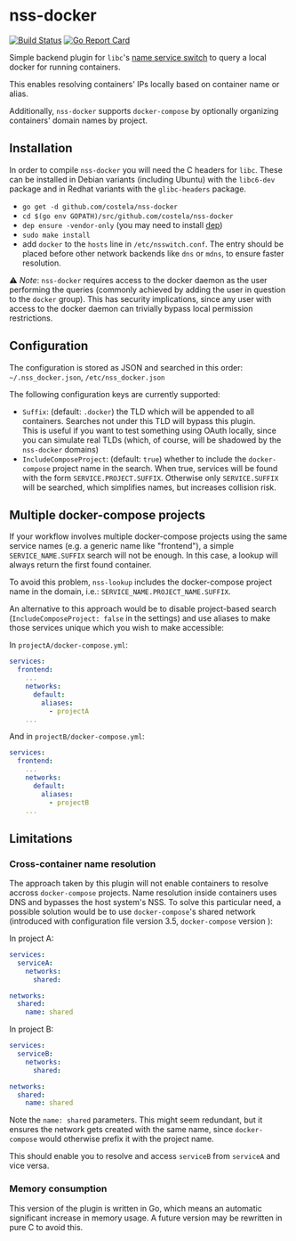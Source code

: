 # nss-docker

[![Build Status](https://travis-ci.org/costela/nss-docker.svg?branch=master)](https://travis-ci.org/costela/nss-docker)
[![Go Report Card](https://goreportcard.com/badge/github.com/costela/nss-docker)](https://goreportcard.com/report/github.com/costela/nss-docker)

Simple backend plugin for `libc`'s [name service switch](http://www.gnu.org/software/libc/manual/html_node/Name-Service-Switch.html) to query a local docker for running containers.

This enables resolving containers' IPs locally based on container name or alias.

Additionally, `nss-docker` supports `docker-compose` by optionally organizing containers' domain names by project.

## Installation

In order to compile `nss-docker` you will need the C headers for `libc`. These can be installed in Debian variants
(including Ubuntu) with the `libc6-dev` package and in Redhat variants with the `glibc-headers` package.

- `go get -d github.com/costela/nss-docker`
- `cd $(go env GOPATH)/src/github.com/costela/nss-docker`
- `dep ensure -vendor-only` (you may need to install [dep](https://github.com/golang/dep))
- `sudo make install`
- add `docker` to the `hosts` line in `/etc/nsswitch.conf`. The entry should be placed before other network
backends like `dns` or `mdns`, to ensure faster resolution.

⚠ *Note*: `nss-docker` requires access to the docker daemon as the user performing the queries (commonly achieved by adding
the user in question to the `docker` group). This has security implications, since any user with access to the docker daemon can trivially bypass local permission restrictions.

## Configuration

The configuration is stored as JSON and searched in this order: `~/.nss_docker.json`, `/etc/nss_docker.json`

The following configuration keys are currently supported:

* `Suffix`: (default: `.docker`) the TLD which will be appended to all containers. Searches not under this TLD will
bypass this plugin.  
This is useful if you want to test something using OAuth locally, since you can simulate real TLDs (which, of course,
will be shadowed by the `nss-docker` domains)
* `IncludeComposeProject`: (default: `true`) whether to include the `docker-compose` project name in the search. When
true, services will be found with the form `SERVICE.PROJECT.SUFFIX`. Otherwise only `SERVICE.SUFFIX` will be searched,
which simplifies names, but increases collision risk.

## Multiple docker-compose projects

If your workflow involves multiple docker-compose projects using the same service names (e.g. a generic name like
"frontend"), a simple `SERVICE_NAME.SUFFIX` search will not be enough. In this case, a lookup will always return the
first found container.

To avoid this problem, `nss-lookup` includes the docker-compose project name in the domain, i.e.: `SERVICE_NAME.PROJECT_NAME.SUFFIX`.

An alternative to this approach would be to disable project-based search (`IncludeComposeProject: false` in the
settings) and use aliases to make those services unique which you wish to make accessible:

In `projectA/docker-compose.yml`:
```yaml
services:
  frontend:
    ...
    networks:
      default:
        aliases:
          - projectA
    ...
```

And in `projectB/docker-compose.yml`:
```yaml
services:
  frontend:
    ...
    networks:
      default:
        aliases:
          - projectB
    ...
```

## Limitations

### Cross-container name resolution

The approach taken by this plugin will not enable containers to resolve accross `docker-compose` projects. Name resolution inside containers uses DNS and bypasses the host system's NSS.
To solve this particular need, a possible solution would be to use `docker-compose`'s shared network (introduced with configuration file version 3.5, `docker-compose` version ):

In project A:
```yaml
services:
  serviceA:
    networks:
      shared:

networks:
  shared:
    name: shared
```

In project B:
```yaml
services:
  serviceB:
    networks:
      shared:

networks:
  shared:
    name: shared
```
Note the `name: shared` parameters. This might seem redundant, but it ensures the network gets created with the same name, since `docker-compose` would otherwise prefix it with the project name.

This should enable you to resolve and access `serviceB` from `serviceA` and vice versa.

### Memory consumption

This version of the plugin is written in Go, which means an automatic significant increase in memory usage. A future version may be rewritten in pure C to avoid this.
